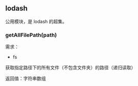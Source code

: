 ## lodash

公用模块，是 lodash 的超集。

### getAllFilePath(path)

需求：
- fs

获取指定路径下的所有文件（不包含文件夹）的路径（递归读取）

返回值：字符串数组
